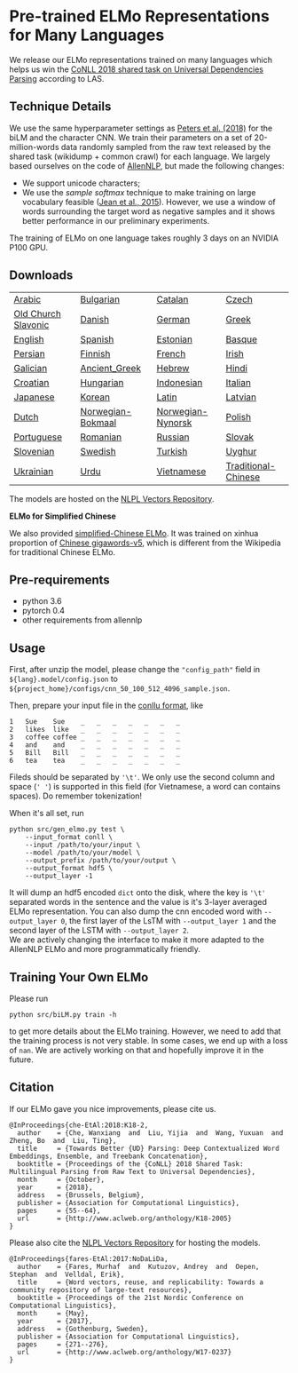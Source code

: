 Pre-trained ELMo Representations for Many Languages
===================================================

We release our ELMo representations trained on many languages
which helps us win the [CoNLL 2018 shared task on Universal Dependencies Parsing](http://universaldependencies.org/conll18/results.html)
according to LAS.

## Technique Details

We use the same hyperparameter settings as [Peters et al. (2018)](https://arxiv.org/abs/1802.05365) for the biLM
and the character CNN.
We train their parameters
on a set of 20-million-words data randomly
sampled from the raw text released by the shared task (wikidump + common crawl) for each language.
We largely based ourselves on the code of [AllenNLP](https://allennlp.org/), but made the following changes:

* We support unicode characters;
* We use the *sample softmax* technique
to make training on large vocabulary feasible ([Jean et al., 2015](https://arxiv.org/abs/1412.2007)).
However, we use a window of words surrounding the target word
as negative samples and it shows better performance in our preliminary experiments.

The training of ELMo on one language takes roughly 3 days on an NVIDIA P100 GPU.


## Downloads

|   |   |   |   |
|---|---|---|---|
| [Arabic](http://vectors.nlpl.eu/repository/hit/ar.model.tar.xz) | [Bulgarian](http://vectors.nlpl.eu/repository/hit/bg.model.tar.xz) | [Catalan](http://vectors.nlpl.eu/repository/hit/ca.model.tar.xz) | [Czech](http://vectors.nlpl.eu/repository/hit/cs.model.tar.xz)  |
| [Old Church Slavonic](http://vectors.nlpl.eu/repository/hit/cu.model.tar.xz) | [Danish](http://vectors.nlpl.eu/repository/hit/da.model.tar.xz) | [German](http://vectors.nlpl.eu/repository/hit/de.model.tar.xz) | [Greek](http://vectors.nlpl.eu/repository/hit/el.model.tar.xz) | 
| [English](http://vectors.nlpl.eu/repository/hit/en.model.tar.xz) | [Spanish](http://vectors.nlpl.eu/repository/hit/es.model.tar.xz) | [Estonian](http://vectors.nlpl.eu/repository/hit/et.model.tar.xz) | [Basque](http://vectors.nlpl.eu/repository/hit/eu.model.tar.xz) |
| [Persian](http://vectors.nlpl.eu/repository/hit/fa.model.tar.xz) | [Finnish](http://vectors.nlpl.eu/repository/hit/fi.model.tar.xz) | [French](http://vectors.nlpl.eu/repository/hit/fr.model.tar.xz) | [Irish](http://vectors.nlpl.eu/repository/hit/ga.model.tar.xz) | 
| [Galician](http://vectors.nlpl.eu/repository/hit/gl.model.tar.xz) | [Ancient_Greek](http://vectors.nlpl.eu/repository/hit/grc.model.tar.xz) | [Hebrew](http://vectors.nlpl.eu/repository/hit/he.model.tar.xz) | [Hindi](http://vectors.nlpl.eu/repository/hit/hi.model.tar.xz) | 
| [Croatian](http://vectors.nlpl.eu/repository/hit/hr.model.tar.xz) | [Hungarian](http://vectors.nlpl.eu/repository/hit/hu.model.tar.xz) | [Indonesian](http://vectors.nlpl.eu/repository/hit/id.model.tar.xz) | [Italian](http://vectors.nlpl.eu/repository/hit/it.model.tar.xz) |
| [Japanese](http://vectors.nlpl.eu/repository/hit/ja.model.tar.xz) | [Korean](http://vectors.nlpl.eu/repository/hit/ko.model.tar.xz) | [Latin](http://vectors.nlpl.eu/repository/hit/la.model.tar.xz) | [Latvian](http://vectors.nlpl.eu/repository/hit/lv.model.tar.xz) |
| [Dutch](http://vectors.nlpl.eu/repository/hit/nl.model.tar.xz) | [Norwegian-Bokmaal](http://vectors.nlpl.eu/repository/hit/nb.model.tar.xz) | [Norwegian-Nynorsk](http://vectors.nlpl.eu/repository/hit/nn.model.tar.xz) | [Polish](http://vectors.nlpl.eu/repository/hit/pl.model.tar.xz) | 
| [Portuguese](http://vectors.nlpl.eu/repository/hit/pt.model.tar.xz) | [Romanian](http://vectors.nlpl.eu/repository/hit/ro.model.tar.xz) | [Russian](http://vectors.nlpl.eu/repository/hit/ru.model.tar.xz) | [Slovak](http://vectors.nlpl.eu/repository/hit/sk.model.tar.xz) |
| [Slovenian](http://vectors.nlpl.eu/repository/hit/sl.model.tar.xz) | [Swedish](http://vectors.nlpl.eu/repository/hit/sv.model.tar.xz) | [Turkish](http://vectors.nlpl.eu/repository/hit/tr.model.tar.xz) | [Uyghur](http://vectors.nlpl.eu/repository/hit/ug.model.tar.xz) |
| [Ukrainian](http://vectors.nlpl.eu/repository/hit/uk.model.tar.xz) | [Urdu](http://vectors.nlpl.eu/repository/hit/ur.model.tar.xz) | [Vietnamese](http://vectors.nlpl.eu/repository/hit/vi.model.tar.xz) | [Traditional-Chinese](http://vectors.nlpl.eu/repository/hit/zht.model.tar.xz) |

The models are hosted on the [NLPL Vectors Repository](http://wiki.nlpl.eu/index.php/Vectors/home).

**ELMo for Simplified Chinese**

We also provided [simplified-Chinese ELMo](http://pbmpb9h15.bkt.gdipper.com/zhs.model.tar.xz).
It was trained on xinhua proportion of [Chinese gigawords-v5](https://catalog.ldc.upenn.edu/ldc2011t13),
which is different from the Wikipedia for traditional Chinese ELMo.

## Pre-requirements

* python 3.6 
* pytorch 0.4
* other requirements from allennlp

## Usage

First, after unzip the model, please change the `"config_path"` field in `${lang}.model/config.json`
to `${project_home}/configs/cnn_50_100_512_4096_sample.json`.

Then, prepare your input file in the [conllu format](http://universaldependencies.org/format.html), like
```
1   Sue    Sue    _   _   _   _   _   _   _
2   likes  like   _   _   _   _   _   _   _
3   coffee coffee _   _   _   _   _   _   _
4   and    and    _   _   _   _   _   _   _
5   Bill   Bill   _   _   _   _   _   _   _
6   tea    tea    _   _   _   _   _   _   _
```
Fileds should be separated by `'\t'`. We only use the second column and space (`' '`) is supported in
this field (for Vietnamese, a word can contains spaces).
Do remember tokenization!

When it's all set, run

```
python src/gen_elmo.py test \
    --input_format conll \
    --input /path/to/your/input \
    --model /path/to/your/model \
    --output_prefix /path/to/your/output \
    --output_format hdf5 \
    --output_layer -1
```

It will dump an hdf5 encoded `dict` onto the disk, where the key is `'\t'` separated
words in the sentence and the value is it's 3-layer averaged ELMo representation.
You can also dump the cnn encoded word with `--output_layer 0`,
the first layer of the LsTM with `--output_layer 1` and the second layer
of the LSTM with `--output_layer 2`.  
We are actively changing the interface to make it more adapted to the 
AllenNLP ELMo and more programmatically friendly.

## Training Your Own ELMo

Please run 
```
python src/biLM.py train -h
```
to get more details about the ELMo training. However, we
need to add that the training process is not very stable.
In some cases, we end up with a loss of `nan`. We are actively working on that and hopefully
improve it in the future.

## Citation

If our ELMo gave you nice improvements, please cite us.

```
@InProceedings{che-EtAl:2018:K18-2,
  author    = {Che, Wanxiang  and  Liu, Yijia  and  Wang, Yuxuan  and  Zheng, Bo  and  Liu, Ting},
  title     = {Towards Better {UD} Parsing: Deep Contextualized Word Embeddings, Ensemble, and Treebank Concatenation},
  booktitle = {Proceedings of the {CoNLL} 2018 Shared Task: Multilingual Parsing from Raw Text to Universal Dependencies},
  month     = {October},
  year      = {2018},
  address   = {Brussels, Belgium},
  publisher = {Association for Computational Linguistics},
  pages     = {55--64},
  url       = {http://www.aclweb.org/anthology/K18-2005}
}
```

Please also cite the 
[NLPL Vectors Repository](http://wiki.nlpl.eu/index.php/Vectors/home)
for hosting the models.
```
@InProceedings{fares-EtAl:2017:NoDaLiDa,
  author    = {Fares, Murhaf  and  Kutuzov, Andrey  and  Oepen, Stephan  and  Velldal, Erik},
  title     = {Word vectors, reuse, and replicability: Towards a community repository of large-text resources},
  booktitle = {Proceedings of the 21st Nordic Conference on Computational Linguistics},
  month     = {May},
  year      = {2017},
  address   = {Gothenburg, Sweden},
  publisher = {Association for Computational Linguistics},
  pages     = {271--276},
  url       = {http://www.aclweb.org/anthology/W17-0237}
}
```
